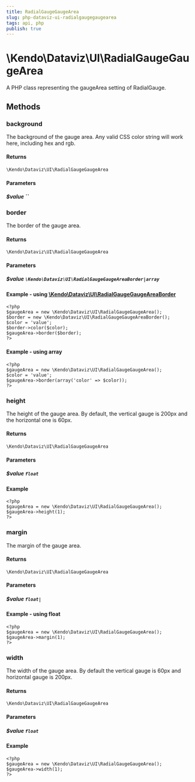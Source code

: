 ```yaml
---
title: RadialGaugeGaugeArea
slug: php-dataviz-ui-radialgaugegaugearea
tags: api, php
publish: true
---
```


# \Kendo\Dataviz\UI\RadialGaugeGaugeArea

A PHP class representing the gaugeArea setting of RadialGauge.


## Methods

### background
The background of the gauge area.
Any valid CSS color string will work here, including hex and rgb.

#### Returns
`\Kendo\Dataviz\UI\RadialGaugeGaugeArea`

#### Parameters

##### $value ``



### border

The border of the gauge area.

#### Returns
`\Kendo\Dataviz\UI\RadialGaugeGaugeArea`

#### Parameters

##### $value `\Kendo\Dataviz\UI\RadialGaugeGaugeAreaBorder|array`


#### Example - using [\Kendo\Dataviz\UI\RadialGaugeGaugeAreaBorder](/api/wrappers/php/Kendo/Dataviz/UI/RadialGaugeGaugeAreaBorder)
    <?php
    $gaugeArea = new \Kendo\Dataviz\UI\RadialGaugeGaugeArea();
    $border = new \Kendo\Dataviz\UI\RadialGaugeGaugeAreaBorder();
    $color = 'value';
    $border->color($color);
    $gaugeArea->border($border);
    ?>

#### Example - using array

    <?php
    $gaugeArea = new \Kendo\Dataviz\UI\RadialGaugeGaugeArea();
    $color = 'value';
    $gaugeArea->border(array('color' => $color));
    ?>

### height
The height of the gauge area.  By default, the vertical gauge is 200px and
the horizontal one is 60px.

#### Returns
`\Kendo\Dataviz\UI\RadialGaugeGaugeArea`

#### Parameters

##### $value `float`



#### Example 
    <?php
    $gaugeArea = new \Kendo\Dataviz\UI\RadialGaugeGaugeArea();
    $gaugeArea->height(1);
    ?>

### margin
The margin of the gauge area.

#### Returns
`\Kendo\Dataviz\UI\RadialGaugeGaugeArea`

#### Parameters

##### $value `float|`



#### Example  - using float
    <?php
    $gaugeArea = new \Kendo\Dataviz\UI\RadialGaugeGaugeArea();
    $gaugeArea->margin(1);
    ?>

### width
The width of the gauge area.  By default the vertical gauge is 60px
and horizontal gauge is 200px.

#### Returns
`\Kendo\Dataviz\UI\RadialGaugeGaugeArea`

#### Parameters

##### $value `float`



#### Example 
    <?php
    $gaugeArea = new \Kendo\Dataviz\UI\RadialGaugeGaugeArea();
    $gaugeArea->width(1);
    ?>

